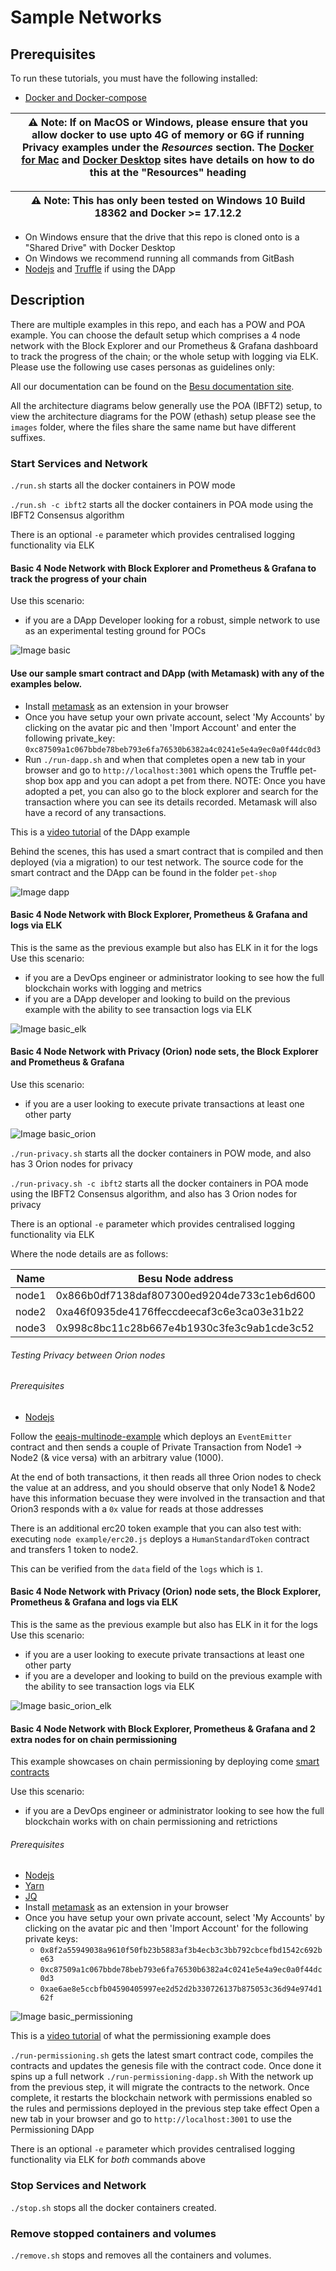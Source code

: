 # Sample Networks

## Prerequisites

To run these tutorials, you must have the following installed:

- [Docker and Docker-compose](https://docs.docker.com/compose/install/)

| ⚠️ **Note**: If on MacOS or Windows, please ensure that you allow docker to use upto 4G of memory or 6G if running Privacy examples under the _Resources_ section. The [Docker for Mac](https://docs.docker.com/docker-for-mac/) and [Docker Desktop](https://docs.docker.com/docker-for-windows/) sites have details on how to do this at the "Resources" heading       |
| ---                                                                                                                                                                                                                                                                                                                                                                                |


| ⚠️ **Note**: This has only been tested on Windows 10 Build 18362 and Docker >= 17.12.2                                                                                                                                                                                                                                                                                              |
| ---                                                                                                                                                                                                                                                                                                                                                                                |

- On Windows ensure that the drive that this repo is cloned onto is a "Shared Drive" with Docker Desktop
- On Windows we recommend running all commands from GitBash
- [Nodejs](https://nodejs.org/en/download/) and [Truffle](https://www.trufflesuite.com/truffle) if using the DApp


## Description

There are multiple examples in this repo, and each has a POW and POA example. You can choose the default setup which comprises a 4 node network with the Block Explorer and our Prometheus & Grafana dashboard to track the progress of the chain; or the whole setup with logging via ELK.   
Please use the following use cases personas as guidelines only: 

All our documentation can be found on the [Besu documentation site](https://besu.hyperledger.org/Tutorials/Examples/Private-Network-Example/).

All the architecture diagrams below generally use the POA (IBFT2) setup, to view the architecture diagrams for the POW (ethash) setup please see the `images` folder, where the files share the same name but have different suffixes. 

### Start Services and Network
`./run.sh` starts all the docker containers in POW mode

`./run.sh -c ibft2` starts all the docker containers in POA mode using the IBFT2 Consensus algorithm

There is an optional `-e` parameter which provides centralised logging functionality via ELK 


#### Basic 4 Node Network with Block Explorer and Prometheus & Grafana to track the progress of your chain

Use this scenario:
 - if you are a DApp Developer looking for a robust, simple network to use as an experimental testing ground for POCs 
 
![Image basic](./images/sampleNetworks-poa.png)

#### Use our sample smart contract and DApp (with Metamask) with any of the examples below.
- Install [metamask](https://metamask.io/) as an extension in your browser
- Once you have setup your own private account, select 'My Accounts' by clicking on the avatar pic and then 'Import Account' and enter the following private_key: `0xc87509a1c067bbde78beb793e6fa76530b6382a4c0241e5e4a9ec0a0f44dc0d3`
- Run `./run-dapp.sh` and when that completes open a new tab in your browser and go to `http://localhost:3001` which opens the Truffle pet-shop box app and you can adopt a pet from there.
NOTE: Once you have adopted a pet, you can also go to the block explorer and search for the transaction where you can see its details recorded. Metamask will also have a record of any transactions.

This is a [video tutorial](https://www.youtube.com/watch?v=_3E9FRJldj8) of the DApp example

Behind the scenes, this has used a smart contract that is compiled and then deployed (via a migration) to our test network. The source code for the smart contract and the DApp can be found in the folder `pet-shop`

![Image dapp](./images/sampleNetworks-dapp.png)

#### Basic 4 Node Network with Block Explorer, Prometheus & Grafana and logs via ELK
This is the same as the previous example but also has ELK in it for the logs
Use this scenario:
- if you are a DevOps engineer or administrator looking to see how the full blockchain works with logging and metrics
- if you are a DApp developer and looking to build on the previous example with the ability to see transaction logs via ELK 

![Image basic_elk](./images/sampleNetworks-poa-elk.png)


#### Basic 4 Node Network with Privacy (Orion) node sets, the Block Explorer and Prometheus & Grafana 
Use this scenario:
- if you are a user looking to execute private transactions at least one other party

![Image basic_orion](./images/sampleNetworks-poa-orion.png)
 
`./run-privacy.sh` starts all the docker containers in POW mode, and also has 3 Orion nodes for privacy 
 
`./run-privacy.sh -c ibft2` starts all the docker containers in POA mode using the IBFT2 Consensus algorithm, and also has 3 Orion nodes for privacy 

There is an optional `-e` parameter which provides centralised logging functionality via ELK 


Where the node details are as follows:

Name  | Besu Node address                      | Orion node key | Node URL
----- | ---- | ---- | ---- |
node1 | 0x866b0df7138daf807300ed9204de733c1eb6d600 | 9QHwUJ6uK+FuQMzFSXIo7wOLCGFZa0PiF771OLX5c1o= | http://localhost:20000
node2 | 0xa46f0935de4176ffeccdeecaf3c6e3ca03e31b22 | qVDsbJh2UluZOePxbXAL49g0S0s2gGlJ3ftQceMlchU= | http://localhost:20002
node3 | 0x998c8bc11c28b667e4b1930c3fe3c9ab1cde3c52 | T1ItOQxwgY1pTW6YXb2EbKXYkK4saBEys3CfJ2OIKHs= | http://localhost:20004


###### Testing Privacy between Orion nodes

###### Prerequisites
 - [Nodejs](https://nodejs.org/en/download/)
 
Follow the [eeajs-multinode-example](https://besu.hyperledger.org/en/stable/Tutorials/Privacy/eeajs-Multinode-example/) which deploys 
an `EventEmitter` contract and then sends a couple of Private Transaction from Node1 -> Node2 (& vice versa) with an arbitrary value (1000). 

At the end of both transactions, it then reads all three Orion nodes to check the value at an address, and you should observe 
that only Node1 & Node2 have this information becuase they were involved in the transaction and that Orion3 responds with a `0x` 
value for reads at those addresses

There is an additional erc20 token example that you can also test with: executing `node example/erc20.js` deploys a `HumanStandardToken` contract and transfers 1 token to node2.

This can be verified from the `data` field of the `logs` which is `1`.

 
#### Basic 4 Node Network with Privacy (Orion) node sets, the Block Explorer, Prometheus & Grafana and logs via ELK 
This is the same as the previous example but also has ELK in it for the logs
Use this scenario:
- if you are a user looking to execute private transactions at least one other party
- if you are a developer and looking to build on the previous example with the ability to see transaction logs via ELK 

![Image basic_orion_elk](./images/sampleNetworks-poa-orion-elk.png)


#### Basic 4 Node Network with Block Explorer, Prometheus & Grafana and 2 extra nodes for on chain permissioning
This example showcases on chain permissioning by deploying come [smart contracts](https://github.com/PegaSysEng/permissioning-smart-contracts)

Use this scenario:
- if you are a DevOps engineer or administrator looking to see how the full blockchain works with on chain permissioning and retrictions

###### Prerequisites
 - [Nodejs](https://nodejs.org/en/download/)
 - [Yarn](https://www.npmjs.com/package/yarn)
 - [JQ](https://stedolan.github.io/jq/)
 - Install [metamask](https://metamask.io/) as an extension in your browser
 - Once you have setup your own private account, select 'My Accounts' by clicking on the avatar pic and then 'Import Account' for the following private keys:
    - `0x8f2a55949038a9610f50fb23b5883af3b4ecb3c3bb792cbcefbd1542c692be63`
    - `0xc87509a1c067bbde78beb793e6fa76530b6382a4c0241e5e4a9ec0a0f44dc0d3`
    - `0xae6ae8e5ccbfb04590405997ee2d52d2b330726137b875053c36d94e974d162f`

![Image basic_permissioning](./images/sampleNetworks-poa-permissioning.png)


This is a [video tutorial](https://www.youtube.com/watch?v=MhOJKOoEZQQ) of what the permissioning example does

`./run-permissioning.sh` gets the latest smart contract code, compiles the contracts and updates the genesis file with the contract code. Once done it spins up a full network 
`./run-permissioning-dapp.sh` With the network up from the previous step, it will migrate the contracts to the network. Once complete, it restarts the blockchain network with permissions enabled so the rules and permissions deployed in the previous step take effect
Open a new tab in your browser and go to `http://localhost:3001` to use the Permissioning DApp 
 
There is an optional `-e` parameter which provides centralised logging functionality via ELK for *both* commands above




### Stop Services and Network
`./stop.sh` stops all the docker containers created.

### Remove stopped containers and volumes
`./remove.sh` stops and removes all the containers and volumes.
